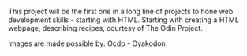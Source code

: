 This project will be the first one in a long line of projects to hone web development skills - starting with HTML. Starting with creating a HTML webpage, describing recipes, courtesy of The Odin Project.

Images are made possible by:
Ocdp - Oyakodon

